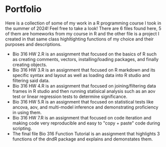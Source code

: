 # Portfolio
Here is a collection of some of my work in a R programming course I took in the summer of 2024! Feel free to take a look! There are 6 files found here, 5 of them are homeworks from my course in R and the other file is a project I created in that same class highltighting functions of my choice and their purposes and descriptions. 

-  Bio 316 HW 2.R is an assignment that focused on the basics of R such as creating comments, vectors, installing/loading packages, and finally creating objects.
-  Bio 316 HW 3.R is an assignment that focused on R markdown and its specific syntax and layout as well as loading data into R studio and filtering said data.
-  Bio 316 HW 4.R is an assignment that focused on joining/filtering data frames in R studio and then running statisical analysis such as an aov test or linear regression tests to determine significance.
-  Bio 316 HW 5.R is an assignment that focused on statistical tests like ancova, aov, and multi-model inference and demonstrating proficiency in using them.
-  Bio 316 HW 7.R is an assignment that focused on code iteration and making code very reproducible and easy to "copy + paste" code during scripting.
-  The final file Bio 316 Function Tutorial is an assignment that highlights 3 functions of the dndR package and explains and demonstates them. 
